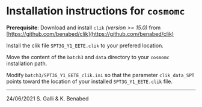 # Installation instructions for `cosmomc`

**Prerequisite**:
Download and install `clik` _(version >= 15.0)_ from [https://github.com/benabed/clik](https://github.com/benabed/clik) 

Install the clik file `SPT3G_Y1_EETE.clik` to your prefered location. 

Move the content of the `batch3` and `data` directory to your `cosmomc` installation path.

Modify `batch3/SPT3G_Y1_EETE_clik.ini` so that the parameter `clik_data_SPT` points toward the location of your installed `SPT3G_Y1_EETE.clik` file.

----------
24/06/2021
S. Galli & K. Benabed 

